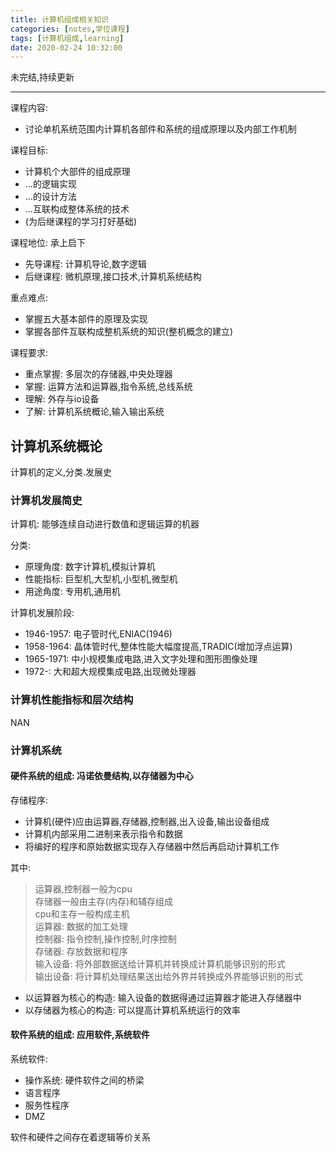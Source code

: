 ```yaml
---
title: 计算机组成相关知识
categories: [notes,学位课程]
tags: [计算机组成,learning]
date: 2020-02-24 10:32:00
---
```


未完结,持续更新

---

课程内容:
* 讨论单机系统范围内计算机各部件和系统的组成原理以及内部工作机制

课程目标:
* 计算机个大部件的组成原理
* ...的逻辑实现
* ...的设计方法
* ...互联构成整体系统的技术
* (为后继课程的学习打好基础)

课程地位: 承上启下
* 先导课程: 计算机导论,数字逻辑
* 后继课程: 微机原理,接口技术,计算机系统结构

重点难点:
* 掌握五大基本部件的原理及实现
* 掌握各部件互联构成整机系统的知识(整机概念的建立)

课程要求:
* 重点掌握: 多层次的存储器,中央处理器
* 掌握: 运算方法和运算器,指令系统,总线系统
* 理解: 外存与io设备
* 了解: 计算机系统概论,输入输出系统

## 计算机系统概论
计算机的定义,分类.发展史

### 计算机发展简史
计算机: 能够连续自动进行数值和逻辑运算的机器

分类:
* 原理角度: 数字计算机,模拟计算机
* 性能指标: 巨型机,大型机,小型机,微型机
* 用途角度: 专用机,通用机

计算机发展阶段:
* 1946-1957: 电子管时代,ENIAC(1946)
* 1958-1964: 晶体管时代,整体性能大幅度提高,TRADIC(增加浮点运算)
* 1965-1971: 中小规模集成电路,进入文字处理和图形图像处理
* 1972-: 大和超大规模集成电路,出现微处理器

### 计算机性能指标和层次结构
NAN

### 计算机系统

#### 硬件系统的组成: 冯诺依曼结构,以存储器为中心

存储程序:
* 计算机(硬件)应由运算器,存储器,控制器,出入设备,输出设备组成
* 计算机内部采用二进制来表示指令和数据
* 将编好的程序和原始数据实现存入存储器中然后再启动计算机工作

其中:
> 运算器,控制器一般为cpu  
> 存储器一般由主存(内存)和辅存组成  
> cpu和主存一般构成主机  
> 运算器: 数据的加工处理  
> 控制器: 指令控制,操作控制,时序控制  
> 存储器: 存放数据和程序  
> 输入设备: 将外部数据送给计算机并转换成计算机能够识别的形式  
> 输出设备: 将计算机处理结果送出给外界并转换成外界能够识别的形式

* 以运算器为核心的构造: 输入设备的数据得通过运算器才能进入存储器中
* 以存储器为核心的构造: 可以提高计算机系统运行的效率

#### 软件系统的组成: 应用软件,系统软件  

系统软件:
* 操作系统: 硬件软件之间的桥梁
* 语言程序
* 服务性程序
* DMZ

软件和硬件之间存在着逻辑等价关系










